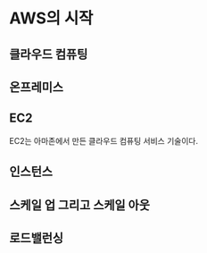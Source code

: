 # AWS의 시작

## 클라우드 컴퓨팅

## 온프레미스

## EC2
EC2는 아마존에서 만든 클라우드 컴퓨팅 서비스 기술이다.<br/>

## 인스턴스

## 스케일 업 그리고 스케일 아웃

## 로드밸런싱

